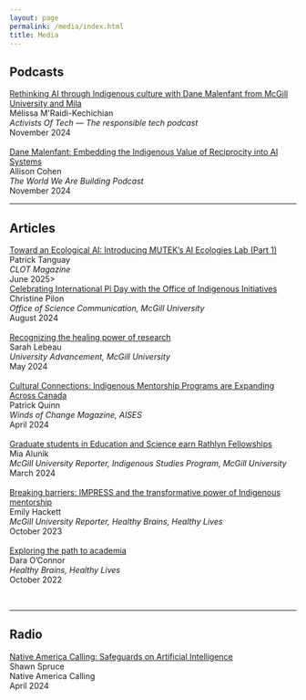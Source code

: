 ```yaml
---
layout: page
permalink: /media/index.html
title: Media
---
```




## Podcasts

[Rethinking AI through Indigenous culture with Dane Malenfant from McGill University and Mila](https://open.spotify.com/episode/2Gc9sDFepnOB121YQSGdqY?si=RwOPZyowTP6ioNuq48n0LA) <br>Mélissa M'Raidi-Kechichian<br>*Activists Of Tech — The responsible tech podcast*<br>November 2024<br> \
[Dane Malenfant: Embedding the Indigenous Value of Reciprocity into AI Systems](https://open.spotify.com/episode/0Wuvh4xdqjfWgHWhnyBsQg?si=J43bLLaLTd24WhbPU5b1FA) <br>Allison Cohen<br>*The World We Are Building Podcast*<br>November 2024<br>

---

## Articles

[Toward an Ecological AI: Introducing MUTEK’s AI Ecologies Lab (Part 1)](https://clotmag.com/oped/toward-an-ecological-ai-introducing-muteks-ai-ecologies-lab-part-1) <br>Patrick Tanguay<br> *CLOT Magazine* <br>June 2025>\
[Celebrating International Pi Day with the Office of Indigenous Initiatives](https://www.mcgill.ca/science/channels/news/celebrating-international-pi-day-office-indigenous-initiatives-358312) <br>Christine Pilon<br> *Office of Science Communication, McGill University* <br>August 2024<br>\
[Recognizing the healing power of research](https://giving.mcgill.ca/all-stories/recognizing-healing-power-research)
<br>Sarah Lebeau<br> *University Advancement, McGill University* <br>May 2024<br>\
[Cultural Connections: Indigenous Mentorship Programs are Expanding Across Canada](https://read.nxtbook.com/aises/winds_of_change/spring_2024/mentors_in_canada.html)<br>Patrick Quinn<br>*Winds of Change Magazine, AISES*<br>April 2024<br>\
[Graduate students in Education and Science earn Rathlyn Fellowships](https://reporter.mcgill.ca/graduate-students-in-education-and-science-earn-rathlyn-fellowship/)<br>Mia Alunik<br>*McGill University Reporter, Indigenous Studies Program, McGill University*<br>March 2024<br>\
[Breaking barriers: IMPRESS and the transformative power of Indigenous mentorship](https://reporter.mcgill.ca/breaking-barriers-impress-and-the-transformative-power-of-indigenous-mentorship/)<br>Emily Hackett<br>*McGill University Reporter, Healthy Brains, Healthy Lives*<br>October 2023<br>\
[Exploring the path to academia](https://www.mcgill.ca/hbhl/article/research-spotlight/exploring-path-academia)<br>Dara O’Connor
<br>*Healthy Brains, Healthy Lives*<br>October 2022<br>

<br>

---

## Radio

[Native America Calling: Safeguards on Artificial Intelligence](https://www.nativeamericacalling.com/tuesday-april-23-2024-safeguards-on-artificial-intelligence/)<br>Shawn Spruce<br>Native America Calling<br>April 2024<br>

<br>

